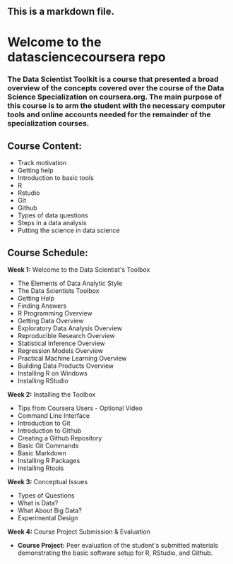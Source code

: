 ## This is a markdown file.

# Welcome to the datasciencecoursera repo

### The Data Scientist Toolkit is a course that presented a broad overview of the concepts covered over the course of the Data Science Specialization on coursera.org.  The main purpose of this course is to arm the student with the necessary computer tools and online accounts needed for the remainder of the specialization courses.

## **Course Content:**
* Track motivation
* Getting help
* Introduction to basic tools
* R
* Rstudio
* Git
* Github
* Types of data questions
* Steps in a data analysis
* Putting the science in data science

## **Course Schedule:**
**Week 1:** Welcome to the Data Scientist's Toolbox
* The Elements of Data Analytic Style 
* The Data Scientists Toolbox
* Getting Help 
* Finding Answers 
* R Programming Overview 
* Getting Data Overview 
* Exploratory Data Analysis Overview
* Reproducible Research Overview 
* Statistical Inference Overview
* Regression Models Overview
* Practical Machine Learning Overview
* Building Data Products Overview
* Installing R on Windows 
* Installing RStudio

**Week 2:** Installing the Toolbox
* Tips from Coursera Users -  Optional Video 
* Command Line Interface 
* Introduction to Git
* Introduction to Github 
* Creating a Github Repository
* Basic Git Commands 
* Basic Markdown
* Installing R Packages 
* Installing Rtools

**Week 3:** Conceptual Issues
* Types of Questions 
* What is Data? 
* What About Big Data? 
* Experimental Design
 
**Week 4:** Course Project Submission & Evaluation
* **Course Project:** Peer evaluation of the student's submitted materials demonstrating the basic software setup for R, RStudio, and Github.
